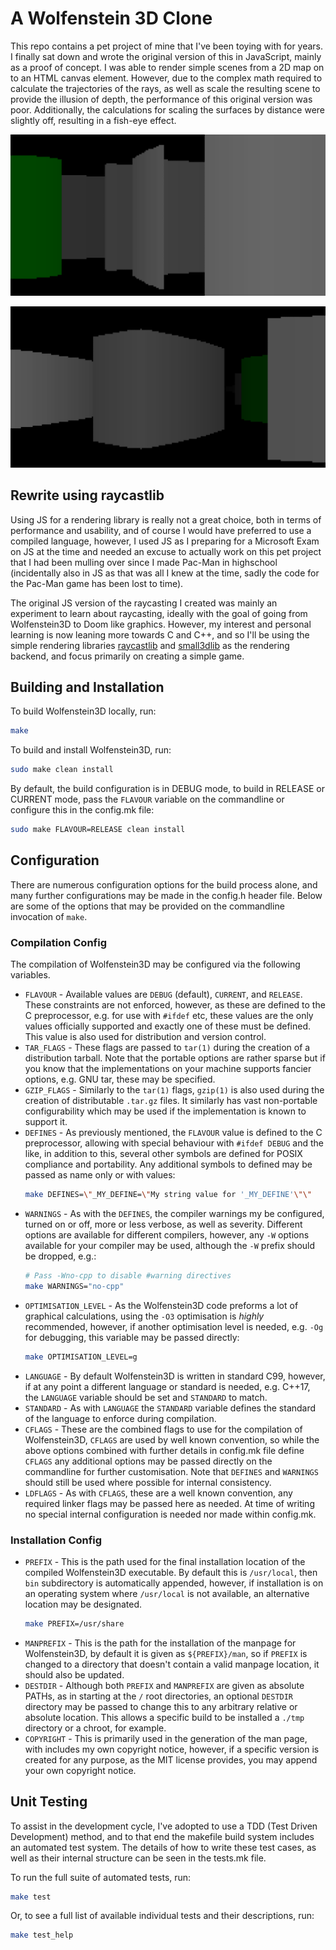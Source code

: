 # A Wolfenstein 3D Clone

This repo contains a pet project of mine that I've been toying with for years. I
finally sat down and wrote the original version of this in JavaScript, mainly as
a proof of concept. I was able to render simple scenes from a 2D map on to an
HTML canvas element. However, due to the complex math required to calculate the
trajectories of the rays, as well as scale the resulting scene to provide the
illusion of depth, the performance of this original version was poor.
Additionally, the calculations for scaling the surfaces by distance were
slightly off, resulting in a fish-eye effect.

![Screenshot 1](img/Screenshot_01.png)

![Screenshot 2](img/Screenshot_02.png)

## Rewrite using raycastlib
Using JS for a rendering library is really not a great choice, both in terms of
performance and usability, and of course I would have preferred to use a
compiled language, however, I used JS as I preparing for a Microsoft Exam on JS
at the time and needed an excuse to actually work on this pet project that I had
been mulling over since I made Pac-Man in highschool (incidentally also in JS
as that was all I knew at the time, sadly the code for the Pac-Man game has been
lost to time).

The original JS version of the raycasting I created was mainly an experiment to
learn about raycasting, ideally with the goal of going from Wolfenstein3D to
Doom like graphics. However, my interest and personal learning is now leaning
more towards C and C++, and so I'll be using the simple rendering libraries
[raycastlib](https://gitlab.com/drummyfish/raycastlib) and
[small3dlib](https://gitlab.com/drummyfish/small3dlib) as the rendering backend,
and focus primarily on creating a simple game.

## Building and Installation

To build Wolfenstein3D locally, run:

```sh
make
```

To build and install Wolfenstein3D, run:

```sh
sudo make clean install
```

By default, the build configuration is in DEBUG mode, to build in RELEASE or
CURRENT mode, pass the `FLAVOUR` variable on the commandline or configure this
in the config.mk file:

```sh
sudo make FLAVOUR=RELEASE clean install
```

## Configuration

There are numerous configuration options for the build process alone, and many
further configurations may be made in the config.h header file. Below are some
of the options that may be provided on the commandline invocation of `make`.

### Compilation Config

The compilation of Wolfenstein3D may be configured via the following variables.

* `FLAVOUR` - Available values are `DEBUG` (default), `CURRENT`, and `RELEASE`.
  These constraints are not enforced, however, as these are defined to the C
  preprocessor, e.g. for use with `#ifdef` etc, these values are the only values
  officially supported and exactly one of these must be defined. This value is
  also used for distribution and version control.
* `TAR_FLAGS` - These flags are passed to `tar(1)` during the creation of a
  distribution tarball. Note that the portable options are rather sparse but if
  you know that the implementations on your machine supports fancier options,
  e.g. GNU tar, these may be specified.
* `GZIP_FLAGS` - Similarly to the `tar(1)` flags, `gzip(1)` is also used during
  the creation of distributable `.tar.gz` files. It similarly has vast
  non-portable configurability which may be used if the implementation is known
  to support it.
* `DEFINES` - As previously mentioned, the `FLAVOUR` value is defined to the C
  preprocessor, allowing with special behaviour with `#ifdef DEBUG` and the
  like, in addition to this, several other symbols are defined for POSIX
  compliance and portability. Any additional symbols to defined may be passed as
  name only or with values:
  ```sh
  make DEFINES=\"_MY_DEFINE=\"My string value for '_MY_DEFINE'\"\"
  ```
* `WARNINGS` - As with the `DEFINES`, the compiler warnings my be configured,
  turned on or off, more or less verbose, as well as severity. Different options
  are available for different compilers, however, any `-W` options available for
  your compiler may be used, although the `-W` prefix should be dropped, e.g.:
  ```sh
  # Pass -Wno-cpp to disable #warning directives
  make WARNINGS="no-cpp"
  ```
* `OPTIMISATION_LEVEL` - As the Wolfenstein3D code preforms a lot of graphical
  calculations, using the `-O3` optimisation is *highly* recommended, however,
  if another optimisation level is needed, e.g. `-Og` for debugging, this
  variable may be passed directly:
  ```sh
  make OPTIMISATION_LEVEL=g
  ```
* `LANGUAGE` - By default Wolfenstein3D is written in standard C99, however, if
  at any point a different language or standard is needed, e.g. C++17, the
  `LANGUAGE` variable should be set and `STANDARD` to match.
* `STANDARD` - As with `LANGUAGE` the `STANDARD` variable defines the standard
  of the language to enforce during compilation.
* `CFLAGS` - These are the combined flags to use for the compilation of
  Wolfenstein3D, `CFLAGS` are used by well known convention, so while the above
  options combined with further details in config.mk file define `CFLAGS` any
  additional options may be passed directly on the commandline for further
  customisation. Note that `DEFINES` and `WARNINGS` should still be used where
  possible for internal consistency.
* `LDFLAGS` - As with `CFLAGS`, these are a well known convention, any required
  linker flags may be passed here as needed. At time of writing no special
  internal configuration is needed nor made within config.mk.

### Installation Config

* `PREFIX` - This is the path used for the final installation location of the
  compiled Wolfenstein3D executable. By default this is `/usr/local`, then `bin`
  subdirectory is automatically appended, however, if installation is on an
  operating system where `/usr/local` is not available, an alternative location
  may be designated.
  ```sh
  make PREFIX=/usr/share
  ```
* `MANPREFIX` - This is the path for the installation of the manpage for
  Wolfenstein3D, by default it is given as `${PREFIX}/man`, so if `PREFIX` is
  changed to a directory that doesn't contain a valid manpage location, it
  should also be updated.
* `DESTDIR` - Although both `PREFIX` and `MANPREFIX` are given as absolute
  PATHs, as in starting at the `/` root directories, an optional `DESTDIR`
  directory may be passed to change this to any arbitrary relative or absolute
  location. This allows a specific build to be installed a `./tmp` directory or
  a chroot, for example.
* `COPYRIGHT` - This is primarily used in the generation of the man page, with
  includes my own copyright notice, however, if a specific version is created
  for any purpose, as the MIT license provides, you may append your own
  copyright notice.

## Unit Testing

To assist in the development cycle, I've adopted to use a TDD (Test Driven
Development) method, and to that end the makefile build system includes an
automated test system. The details of how to write these test cases, as well as
their internal structure can be seen in the tests.mk file.

To run the full suite of automated tests, run:

```sh
make test
```

Or, to see a full list of available individual tests and their descriptions,
run:

```sh
make test_help
```

